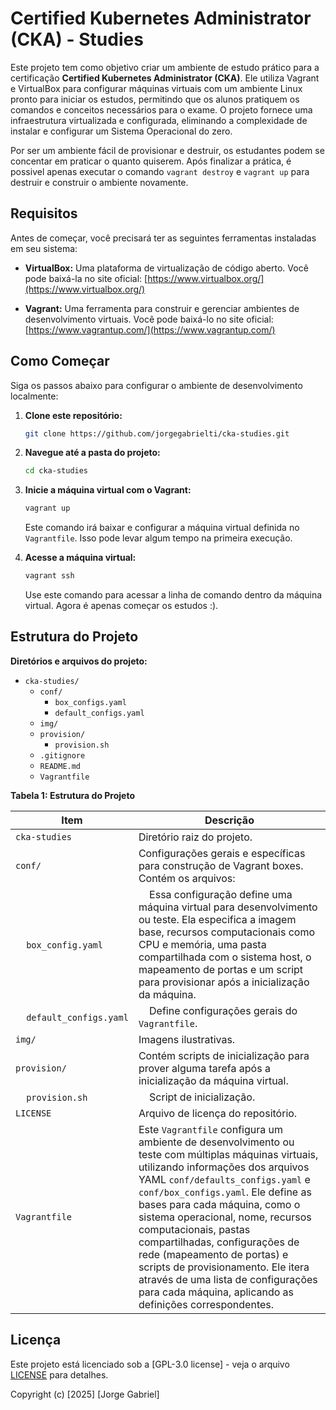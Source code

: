 # Certified Kubernetes Administrator (CKA) - Studies

Este projeto tem como objetivo criar um ambiente de estudo prático para a certificação **Certified Kubernetes Administrator (CKA)**. Ele utiliza Vagrant e VirtualBox para configurar máquinas virtuais com um ambiente Linux pronto para iniciar os estudos, permitindo que os alunos pratiquem os comandos e conceitos necessários para o exame. O projeto fornece uma infraestrutura virtualizada e configurada, eliminando a complexidade de instalar e configurar um Sistema Operacional do zero. 

Por ser um ambiente fácil de provisionar e destruir, os estudantes podem se concentar em praticar o quanto quiserem. Após finalizar a prática, é possivel apenas executar o comando `vagrant destroy` e `vagrant up` para destruir e construir o ambiente novamente.

## Requisitos

Antes de começar, você precisará ter as seguintes ferramentas instaladas em seu sistema:

*   **VirtualBox:** Uma plataforma de virtualização de código aberto. Você pode baixá-la no site oficial: [https://www.virtualbox.org/](https://www.virtualbox.org/)

*   **Vagrant:** Uma ferramenta para construir e gerenciar ambientes de desenvolvimento virtuais. Você pode baixá-lo no site oficial: [https://www.vagrantup.com/](https://www.vagrantup.com/)

## Como Começar

Siga os passos abaixo para configurar o ambiente de desenvolvimento localmente:

1.  **Clone este repositório:**
    ```bash
    git clone https://github.com/jorgegabrielti/cka-studies.git
    ```

2.  **Navegue até a pasta do projeto:**
    ```bash
    cd cka-studies
    ```

3.  **Inicie a máquina virtual com o Vagrant:**
    ```bash
    vagrant up
    ```
    Este comando irá baixar e configurar a máquina virtual definida no `Vagrantfile`. Isso pode levar algum tempo na primeira execução.

4.  **Acesse a máquina virtual:**
    ```bash
    vagrant ssh
    ```
    Use este comando para acessar a linha de comando dentro da máquina virtual. Agora é apenas começar os estudos :).

<!--
## Próximos Passos

*   [Adicione aqui um link para a documentação completa do seu projeto, se tiver]
*   [Adicione um link para um guia de contribuição, se quiser que outros colaborem]
*   [Adicione instruções específicas sobre como rodar testes, buildar a aplicação, etc.]
-->

## Estrutura do Projeto

**Diretórios e arquivos do projeto:**

*   `cka-studies/`
    *   `conf/`
        * `box_configs.yaml`
        * `default_configs.yaml`
    *   `img/`
    *   `provision/`
        * `provision.sh`
    *   `.gitignore`
    *   `README.md`
    *   `Vagrantfile`

**Tabela 1: Estrutura do Projeto**

| Item         | Descrição                                                                                                                                                                                                                                                                  |
|--------------|-----------------------------------------------------------------------------------------------------------------------------------------------------------------------------------------------------------------------------------------------------------------------------|
| `cka-studies` | Diretório raiz do projeto.                                                                                                                                                                                                                                                |
| `conf/`      | Configurações gerais e específicas para construção de Vagrant boxes. Contém os arquivos:                                                                                                                                                                                  |
|     `box_config.yaml`    |     Essa configuração define uma máquina virtual para desenvolvimento ou teste. Ela especifica a imagem base, recursos computacionais como CPU e memória, uma pasta compartilhada com o sistema host, o mapeamento de portas e um script para provisionar após a inicialização da máquina. |
|     `default_configs.yaml` |     Define configurações gerais do `Vagrantfile`.                                                                                                                                                                      |
| `img/`       | Imagens ilustrativas.                                                                                                                                                                                                                                                       |
| `provision/` | Contém scripts de inicialização para prover alguma tarefa após a inicialização da máquina virtual.                                                                                                                                                                                  |
|     `provision.sh`    |     Script de inicialização.                                                                                                                                                                                                      |
| `LICENSE`    | Arquivo de licença do repositório.                                                                                                                                                                                                                                           |
| `Vagrantfile` | Este `Vagrantfile` configura um ambiente de desenvolvimento ou teste com múltiplas máquinas virtuais, utilizando informações dos arquivos YAML `conf/defaults_configs.yaml` e `conf/box_configs.yaml`. Ele define as bases para cada máquina, como o sistema operacional, nome, recursos computacionais, pastas compartilhadas, configurações de rede (mapeamento de portas) e scripts de provisionamento. Ele itera através de uma lista de configurações para cada máquina, aplicando as definições correspondentes.   |
<!--
## Contribuição

[Adicione uma seção sobre como as pessoas podem contribuir com o seu projeto. Exemplo: "Sinta-se à vontade para criar issues, fazer fork e enviar pull requests."]
-->
## Licença

Este projeto está licenciado sob a [GPL-3.0 license] - veja o arquivo [LICENSE](LICENSE) para detalhes.

Copyright (c) [2025] [Jorge Gabriel]